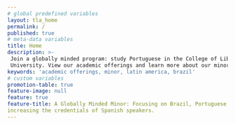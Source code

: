 ```yaml
---
# global predefined variables
layout: tla_home
permalink: /
published: true
# meta-data variables
title: Home
description: >-
 Join a globally minded program: study Portuguese in the College of Liberal Arts at Temple
 University. View our academic offerings and learn more about our minor.
keywords: 'academic offerings, minor, latin america, brazil'
# custom variables
promotion-table: true
feature-image: null 
feature: true
feature-title: A Globally Minded Minor: Focusing on Brazil, Portuguese, the Lusophone World, and
increasing the credentials of Spanish speakers.
---
```

